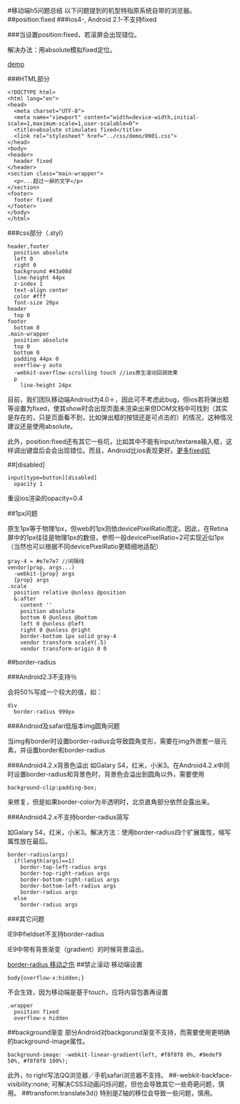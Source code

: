 #移动端h5问题总结
以下问题提到的机型特指原系统自带的浏览器。
##position:fixed
###ios4-, Android 2.1-不支持fixed

###当设置position:fixed，若滚屏会出现错位。

解决办法：用absolute模拟fixed定位。

[demo](https://julielee77.github.io/demo/0001.html)

###HTML部分

```
<!DOCTYPE html>
<html lang="en">
<head>
  <meta charset="UTF-8">
  <meta name="viewport" content="width=device-width,initial-scale=1,maximum-scale=1,user-scalable=0">
  <title>absolute stimulates fixed</title>
  <link rel="stylesheet" href="../css/demo/0001.css">
</head>
<body>
<header>
  header fixed
</header>
<section class="main-wrapper">
  <p>...超过一屏的文字</p>
</section>
<footer>
  footer fixed
</footer>
</body>
</html>
```
###css部分（.styl）

```
header,footer
  position absolute
  left 0
  right 0
  background #43a08d
  line-height 44px
  z-index 1
  text-align center
  color #fff
  font-size 20px
header
  top 0
footer
  bottom 0
.main-wrapper
  position absolute
  top 0
  bottom 0
  padding 44px 0
  overflow-y auto
  -webkit-overflow-scrolling touch //ios原生滚动回调效果
  p
    line-height 24px
```

目前，我们团队移动端Andriod为4.0＋，因此可不考虑此bug，但ios若将弹出框等设置为fixed，使其show时会出现页面未渲染出来但DOM文档中可找到（其实是存在的，只是页面看不到，比如弹出框的按钮还是可点击的）的情况，这种情况建议还是使用absolute。
此外，position:fixed还有其它一些坑，比如其中不能有input/textarea输入框，这样调出键盘后会会出现错位。而且，Android比ios表现更好。[更多fixed坑](https://github.com/maxzhang/maxzhang.github.com/issues/2)
##[disabled]
```input[type=button][disabled]
  opacity 1```
重设ios渲染的opacity=0.4
##1px问题
原生1px等于物理1px，但web的1px则依devicePixelRatio而定。因此，在Retina屏中的1px往往是物理1px的数倍，参照一般devicePixelRatio=2可实现近似1px（当然也可以根据不同devicePixelRatio更精细地适配）
```gray-4 = #e7e7e7 //间隔线vendor(prop, args...)
  -webkit-{prop} args
  {prop} args
.scale
  position relative @unless @position
  &:after
    content ''
    position absolute
    bottom 0 @unless @bottom
    left 0 @unless @left
    right 0 @unless @right
    border-bottom 1px solid gray-4
    vendor transform scaleY(.5)
    vendor transform-origin 0 0  ```
##border-radius
###Android2.3不支持％
会将50%写成一个较大的值，如：
```
div
  border-radius 999px```
###Android及safari低版本img圆角问题
当img有border时设置border-radius会导致圆角变形，需要在img外嵌套一层元素，并设置border和border-radius
###Android4.2.x背景色溢出如Galary S4，红米，小米3。在Android4.2.x中同时设置border-radius和背景色时，背景色会溢出到圆角以外，需要使用

```background-clip:padding-box; ```来修复，但是如果border-color为半透明时，北京直角部分依然会露出来。
###Android4.2.x不支持border-radius简写
如Galary S4，红米，小米3。解决方法：使用border-radius四个扩展属性，缩写属性放在最后。
```
border-radius(args)
  if(length(args)==1)
	border-top-left-radius args
	border-top-right-radius args
	border-bottom-right-radius args
	border-bottom-left-radius args
	border-radius args
  else
    border-radius args			```
###其它问题
IE9中fieldset不支持border-radius
IE9中带有背景渐变（gradient）的时候背景溢出。

[border-radius 移动之伤](https://github.com/yisibl/blog/issues/2)
##禁止滚动
移动端设置

```
body{overflow-x:hidden;}
```
不会生效，因为移动端是基于touch，应将内容包裹再设置

```
.wrapper
  position fixed
  overflow-x hidden
```
##background渐变
部分Android对backgorund渐变不支持，而需要使用更明确的background-image属性。 

```
background-image: -webkit-linear-gradient(left, #f8f8f8 0%, #9edef9 50%, #f8f8f8 100%);
``` 
此外，to right写法QQ浏览器／手机safari浏览器不支持。
##-webkit-backface-visibility:none;
可解决CSS3动画闪烁问题，但也会导致其它一些奇葩问题，慎用。
##transform:translate3d()
特别是Z轴的移位会导致一些问题，慎用。
  
